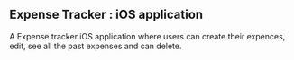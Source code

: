 ## Expense Tracker : iOS application

A Expense tracker iOS application where users can create their expences, edit, see all the past expenses and can delete.